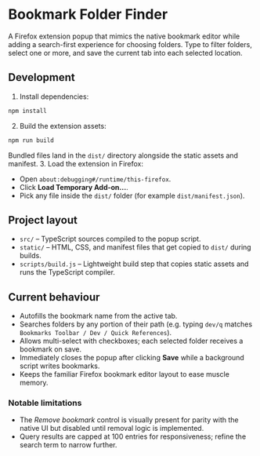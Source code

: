 # Bookmark Folder Finder

A Firefox extension popup that mimics the native bookmark editor while adding a search-first experience for choosing folders. Type to filter folders, select one or more, and save the current tab into each selected location.

## Development

1. Install dependencies:
```bash
npm install
```
2. Build the extension assets:
```bash
npm run build
```
   Bundled files land in the `dist/` directory alongside the static assets and manifest.
3. Load the extension in Firefox:
   - Open `about:debugging#/runtime/this-firefox`.
   - Click **Load Temporary Add-on…**.
   - Pick any file inside the `dist/` folder (for example `dist/manifest.json`).

## Project layout

- `src/` – TypeScript sources compiled to the popup script.
- `static/` – HTML, CSS, and manifest files that get copied to `dist/` during builds.
- `scripts/build.js` – Lightweight build step that copies static assets and runs the TypeScript compiler.

## Current behaviour

- Autofills the bookmark name from the active tab.
- Searches folders by any portion of their path (e.g. typing `dev/q` matches `Bookmarks Toolbar / Dev / Quick References`).
- Allows multi-select with checkboxes; each selected folder receives a bookmark on save.
- Immediately closes the popup after clicking **Save** while a background script writes bookmarks.
- Keeps the familiar Firefox bookmark editor layout to ease muscle memory.

### Notable limitations

- The *Remove bookmark* control is visually present for parity with the native UI but disabled until removal logic is implemented.
- Query results are capped at 100 entries for responsiveness; refine the search term to narrow further.

